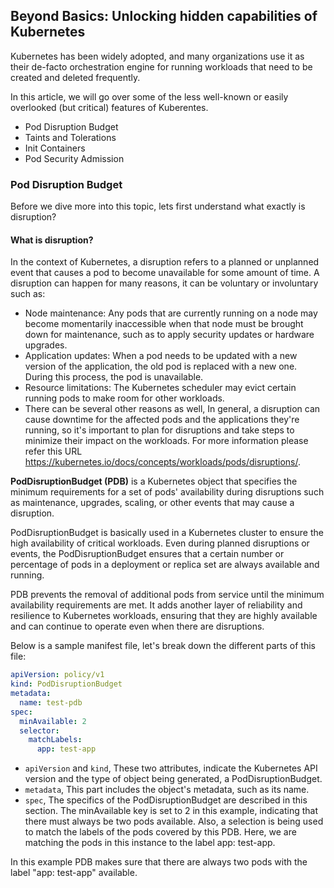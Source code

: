 ## Beyond Basics: Unlocking hidden capabilities of Kubernetes ##

Kubernetes has been widely adopted, and many organizations use it as their de-facto orchestration engine for running workloads that need to be created and deleted frequently.

In this article, we will go over some of the less well-known or easily overlooked (but critical) features of Kuberentes.

- Pod Disruption Budget
- Taints and Tolerations
- Init Containers
- Pod Security Admission

### Pod Disruption Budget

Before we dive more into this topic, lets first understand what exactly is disruption?

#### What is disruption?

In the context of Kubernetes, a disruption refers to a planned or unplanned event that causes a pod to become unavailable for some amount of time. A disruption can happen for many reasons, it can be voluntary or involuntary such as:
- Node maintenance: Any pods that are currently running on a node may become momentarily inaccessible when that node must be brought down for maintenance, such as to apply security updates or hardware upgrades.
- Application updates: When a pod needs to be updated with a new version of the application, the old pod is replaced with a new one. During this process, the pod is unavailable.
- Resource limitations: The Kubernetes scheduler may evict certain running pods to make room for other workloads.
- There can be several other reasons as well, In general, a disruption can cause downtime for the affected pods and the applications they're running, so it's important to plan for disruptions and take steps to minimize their impact on the workloads. For more information please refer this URL https://kubernetes.io/docs/concepts/workloads/pods/disruptions/. 

**PodDisruptionBudget (PDB)** is a Kubernetes object that specifies the minimum requirements for a set of pods' availability during disruptions such as maintenance, upgrades, scaling, or other events that may cause a disruption.

PodDisruptionBudget is basically used in a Kubernetes cluster to ensure the high availability of critical workloads. Even during planned disruptions or events, the PodDisruptionBudget ensures that a certain number or percentage of pods in a deployment or replica set are always available and running.

PDB prevents the removal of additional pods from service until the minimum availability requirements are met. It adds another layer of reliability and resilience to Kubernetes workloads, ensuring that they are highly available and can continue to operate even when there are disruptions.

Below is a sample manifest file, let's break down the different parts of this file:

```yaml
apiVersion: policy/v1
kind: PodDisruptionBudget
metadata:
  name: test-pdb
spec:
  minAvailable: 2
  selector:
    matchLabels:
      app: test-app
```

- `apiVersion` and `kind`, These two attributes, indicate the Kubernetes API version and the type of object being generated, a PodDisruptionBudget.
- `metadata`, This part includes the object's metadata, such as its name.
- `spec`, The specifics of the PodDisruptionBudget are described in this section. The minAvailable key is set to 2 in this example, indicating that there must always be two pods available. Also, a selection is being used to match the labels of the pods covered by this PDB. Here, we are matching the pods in this instance to the label app: test-app.

In this example PDB makes sure that there are always two pods with the label "app: test-app" available.
